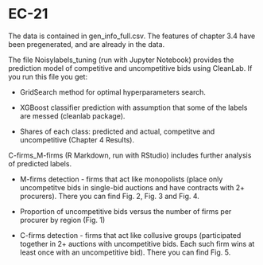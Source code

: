 # EC-21

The data is contained in gen_info_full.csv. The features of chapter 3.4 have been pregenerated, and are already in the data.

The file Noisylabels_tuning (run with Jupyter Notebook) provides the prediction model of competitive and uncompetitive bids using CleanLab.
If you run this file you get:

- GridSearch method for optimal hyperparameters search.

- XGBoost classifier prediction with assumption that some of the labels are messed (cleanlab package).

- Shares of each class: predicted and actual, competitve and uncompetitive (Chapter 4 Results).

C-firms_M-firms (R Markdown, run with RStudio) includes further analysis of predicted labels.

- M-firms detection - firms that act like monopolists (place only uncompetitve bids in single-bid auctions and have contracts with 2+ procurers).
There you can find Fig. 2, Fig. 3 and Fig. 4.

-  Proportion of uncompetitive bids versus the number of firms per procurer by region (Fig. 1)

- C-firms detection - firms that act like collusive groups (participated together in 2+ auctions with uncompetitive bids. 
Each such firm wins at least once with an uncompetitive bid).
There you can find Fig. 5.
